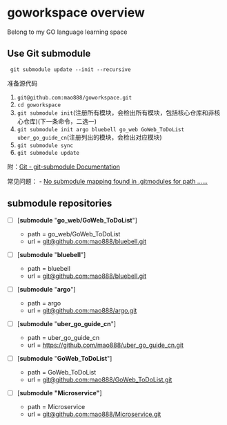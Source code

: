 # goworkspace overview
Belong to my GO language learning space

## Use Git submodule
```
 git submodule update --init --recursive
```
准备源代码

1. `git@github.com:mao888/goworkspace.git`
2. `cd goworkspace`
3. `git submodule init`(注册所有模块，会检出所有模块，包括核心仓库和非核心仓库)(下一条命令，二选一)
4. `git submodule init argo bluebell go_web GoWeb_ToDoList uber_go_guide_cn`(注册列出的模块，会检出对应模块)
5. `git submodule sync`
6. `git submodule update`

附：[Git - git-submodule Documentation](https://git-scm.com/docs/git-submodule/en)

常见问题：
    - [No submodule mapping found in .gitmodules for path ......](https://blog.csdn.net/SaberJYang/article/details/124431029)

## submodule repositories

- [ ] [**submodule** "**go_web/GoWeb_ToDoList**"]
  - path = go_web/GoWeb_ToDoList 
  - url = [git@github.com:mao888/bluebell.git](git@github.com:mao888/bluebell.git)
- [ ] [**submodule** "**bluebell**"]
  - path = bluebell 
  - url = [git@github.com:mao888/bluebell.git](git@github.com:mao888/bluebell.git)
- [ ] [**submodule** "**argo**"]
  - path = argo 
  - url = [ git@github.com:mao888/argo.git]( git@github.com:mao888/argo.git)

- [ ] [**submodule** "**uber_go_guide_cn**"]
  - path = uber_go_guide_cn 
  - url = https://github.com/mao888/uber_go_guide_cn.git
- [ ] [**submodule** "**GoWeb_ToDoList**"]
  - path = GoWeb_ToDoList 
  - url = [git@github.com:mao888/GoWeb_ToDoList.git](git@github.com:mao888/GoWeb_ToDoList.git)
- [ ] [**submodule** **"Microservice"**]
  - path = Microservice 
  - url = [git@github.com:mao888/Microservice.git](git@github.com:mao888/Microservice.git)
